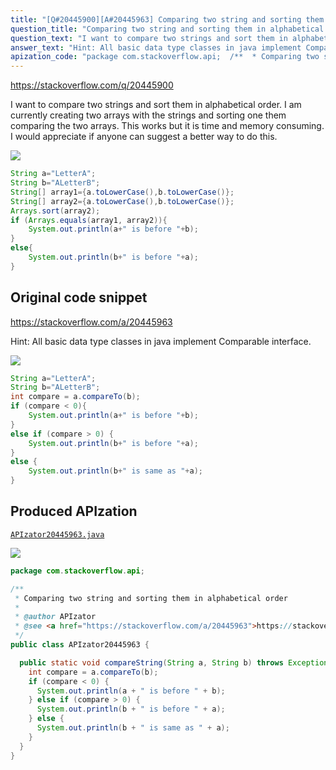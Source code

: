 ```yaml
---
title: "[Q#20445900][A#20445963] Comparing two string and sorting them in alphabetical order"
question_title: "Comparing two string and sorting them in alphabetical order"
question_text: "I want to compare two strings and sort them in alphabetical order. I am currently creating two arrays with the strings and sorting one them comparing the two arrays. This works but it is time and memory consuming. I would appreciate if anyone can suggest a better way to do this."
answer_text: "Hint: All basic data type classes in java implement Comparable interface."
apization_code: "package com.stackoverflow.api;  /**  * Comparing two string and sorting them in alphabetical order  *  * @author APIzator  * @see <a href=\"https://stackoverflow.com/a/20445963\">https://stackoverflow.com/a/20445963</a>  */ public class APIzator20445963 {    public static void compareString(String a, String b) throws Exception {     int compare = a.compareTo(b);     if (compare < 0) {       System.out.println(a + \" is before \" + b);     } else if (compare > 0) {       System.out.println(b + \" is before \" + a);     } else {       System.out.println(b + \" is same as \" + a);     }   } }"
---
```


https://stackoverflow.com/q/20445900

I want to compare two strings and sort them in alphabetical order. I am currently creating two arrays with the strings and sorting one them comparing the two arrays.
This works but it is time and memory consuming. I would appreciate if anyone can suggest a better way to do this.


<div class="code-logo"><img src="/stackoverflow.png" /></div>

```java
String a="LetterA";
String b="ALetterB";
String[] array1={a.toLowerCase(),b.toLowerCase()};
String[] array2={a.toLowerCase(),b.toLowerCase()};
Arrays.sort(array2);
if (Arrays.equals(array1, array2)){
    System.out.println(a+" is before "+b);
}
else{
    System.out.println(b+" is before "+a);
}
```


## Original code snippet

https://stackoverflow.com/a/20445963

Hint: All basic data type classes in java implement Comparable interface.

<div class="code-logo"><img src="/stackoverflow.png" /></div>

```java
String a="LetterA";
String b="ALetterB";
int compare = a.compareTo(b);
if (compare < 0){
    System.out.println(a+" is before "+b);
}
else if (compare > 0) {
    System.out.println(b+" is before "+a);
}
else {
    System.out.println(b+" is same as "+a);
}
```

## Produced APIzation

[`APIzator20445963.java`](https://github.com/pasqualesalza/apization-temp-data/raw/master/search/APIzator20445963.java)

<div class="code-logo"><img src="/apizator.png" /></div>

```java
package com.stackoverflow.api;

/**
 * Comparing two string and sorting them in alphabetical order
 *
 * @author APIzator
 * @see <a href="https://stackoverflow.com/a/20445963">https://stackoverflow.com/a/20445963</a>
 */
public class APIzator20445963 {

  public static void compareString(String a, String b) throws Exception {
    int compare = a.compareTo(b);
    if (compare < 0) {
      System.out.println(a + " is before " + b);
    } else if (compare > 0) {
      System.out.println(b + " is before " + a);
    } else {
      System.out.println(b + " is same as " + a);
    }
  }
}

```